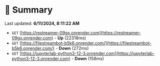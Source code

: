 # 📖 Summary
Last updated: **6/11/2024, 8:11:22 AM**

- `GET` [https://restreamer-09gx.onrender.com](https://restreamer-09gx.onrender.com) - **Up** (22318ms)
- `GET` [https://filestreambot-b5k6.onrender.com/](https://filestreambot-b5k6.onrender.com/) - **Down** (272ms)
- `GET` [https://jupyterlab-python3-12-3.onrender.com](https://jupyterlab-python3-12-3.onrender.com) - **Down** (158ms)

